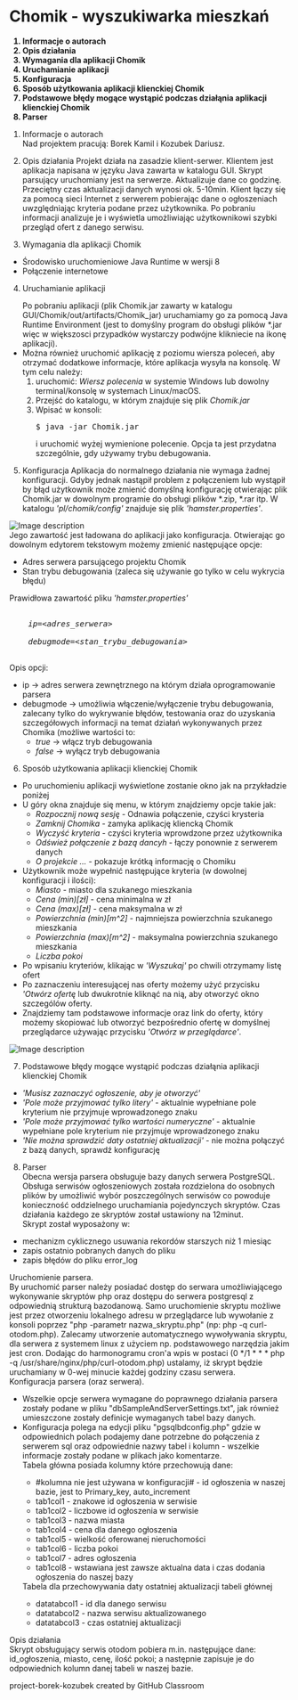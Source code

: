 # Chomik - wyszukiwarka mieszkań

<strong><ol>
  <li>Informacje o autorach</li>
  <li>Opis działania</li>
  <li>Wymagania dla aplikacji Chomik</li>
  <li>Uruchamianie aplikacji</li>
  <li>Konfiguracja</li>
  <li>Sposób użytkowania aplikacji klienckiej Chomik</li>
  <li>Podstawowe błędy mogące wystąpić podczas działąnia aplikacji klienckiej Chomik</li>
  <li>Parser</li>
  </ol></strong>


1. Informacje o autorach<br>
  Nad projektem pracują: Borek Kamil i Kozubek Dariusz.
  
2. Opis działania
  Projekt działa na zasadzie klient-serwer.
  Klientem jest aplikacja napisana w języku Java zawarta w katalogu GUI.
  Skrypt parsujący uruchomiany jest na serwerze. Aktualizuje dane co godzinę.
  Przeciętny czas aktualizacji danych wynosi ok. 5-10min.
  Klient łączy się za pomocą sieci Internet z serwerem pobierając dane o ogłoszeniach
  uwzględniając kryteria podane przez użytkownika. Po pobraniu informacji analizuje je
  i wyświetla umożliwiając użytkownikowi szybki przegląd ofert z danego serwisu.
  
3. Wymagania dla aplikacji Chomik
  <ul>
    <li>Środowisko uruchomieniowe Java Runtime w wersji 8</li>
    <li>Połączenie internetowe</li>
  </ul>
  
4. Uruchamianie aplikacji
  <ul>
    Po pobraniu aplikacji (plik Chomik.jar zawarty w katalogu GUI/Chomik/out/artifacts/Chomik_jar) uruchamiamy
    go za pomocą Java Runtime Environment (jest to domyślny program do obsługi plików *.jar więc w większosci przypadków
    wystarczy podwójne klikniecie na ikonę aplikacji).
    <li>
      Można również uruchomić aplikację z poziomu wiersza poleceń, aby otrzymać dodatkowe informacje, które
      aplikacja wysyła na konsolę. W tym celu należy:
      <ol>
        <li> uruchomić: <i>Wiersz polecenia</i> w systemie Windows lub dowolny terminal/konsolę
        w systemach Linux/macOS.</li>
        <li>Przejść do katalogu, w którym znajduje się plik <i>Chomik.jar</i></li>
        <li>Wpisać w konsoli:
        <pre>$ java -jar Chomik.jar</pre>
        i uruchomić wyżej wymienione polecenie. Opcja ta jest przydatna szczególnie, gdy używamy trybu debugowania.</li>
      </ol>
     </li> 
  </ul>
  
5. Konfiguracja
  Aplikacja do normalnego działania nie wymaga żadnej konfiguracji.
  Gdyby jednak nastąpił problem z połączeniem lub wystąpił by błąd użytkownik może zmienić domyślną konfigurację
  otwierając plik Chomik.jar w dowolnym programie do obsługi plików *.zip, *.rar itp. W katalogu <i>'pl/chomik/config'</i>
  znajduje się plik <i>'hamster.properties'</i>. 
  
  ![Image description](http://i68.tinypic.com/2ius6qd.png)
  <br/>
  Jego zawartość jest ładowana do aplikacji jako konfiguracja.
  Otwierając go dowolnym edytorem tekstowym możemy zmienić następujące opcje:
  <ul>
    <li>Adres serwera parsującego projektu Chomik</li>
    <li>Stan trybu debugowania (zaleca się używanie go tylko w celu wykrycia błędu)</li>
  </ul>
  Prawidłowa zawartość pliku <i>'hamster.properties'</i>
  <pre><i>
    ip=&ltadres_serwera&gt;<br>
    debugmode=&lt;stan_trybu_debugowania&gt;
  </i></pre>
  Opis opcji:
  <ul>
    <li>ip -> adres serwera zewnętrznego na którym działa oprogramowanie parsera</li>
    <li>debugmode -> umożliwia włączenie/wyłączenie trybu debugowania, zalecany tylko do wykrywanie błędów, testowania
    oraz do uzyskania szczegółowych informacji na temat działań wykonywanych przez Chomika (możliwe wartości to:
      <ul>
        <li><i>true</i> -> włącz tryb debugowania</li>
        <li><i>false</i> -> wyłącz tryb debugowania</li>
      </ul>
    </li>
  </ul>
  
  6. Sposób użytkowania aplikacji klienckiej Chomik
  <ul>
    <li>Po uruchomieniu aplikacji wyświetlone zostanie okno jak na przykładzie poniżej</li>
    <li>U góry okna znajduje się menu, w którym znajdziemy opcje takie jak:
      <ul>
        <li><i>Rozpocznij nową sesję</i> - Odnawia połączenie, czyści krysteria</li>
        <li><i>Zamknij Chomika</i> - zamyka aplikację kliencką Chomik</li>
        <li><i>Wyczyść kryteria</i> - czyści kryteria wprowdzone przez użytkownika</li>
        <li><i>Odśwież połączenie z bazą dancyh</i> - łączy ponownie z serwerem danych</li>
        <li><i>O projekcie ...</i> - pokazuje krótką informację o Chomiku</li>
      </ul>
    </li>
    <li>Użytkownik może wypełnić następujące kryteria (w dowolnej konfiguracji i ilości):
      <ul>
        <li><i>Miasto</i> - miasto dla szukanego mieszkania</li>
        <li><i>Cena (min)[zł]</i> - cena minimalna w zł</li>
        <li><i>Cena (max)[zł]</i> - cena maksymalna w zł</li>
        <li><i>Powierzchnia (min)[m^2]</i> - najmniejsza powierzchnia szukanego mieszkania</li>
        <li><i>Powierzchnia (max)[m^2]</i> - maksymalna powierzchnia szukanego mieszkania</li>
        <li><i>Liczba pokoi</i></li>
      </ul>
    </li>
    <li>Po wpisaniu kryteriów, klikając w <i>'Wyszukaj'</i> po chwili otrzymamy listę ofert</li>
    <li>Po zaznaczeniu interesującej nas oferty możemy użyć przycisku <i>'Otwórz ofertę</i> lub dwukrotnie kliknąć
    na nią, aby otworzyć okno szczególów oferty.</li>
    <li>Znajdziemy tam podstawowe informacje oraz link do oferty, który możemy skopiować lub otworzyć bezpośrednio
    ofertę w domyślnej przeglądarce używając przycisku <i>'Otwórz w przeglądarce'</i>.</li>
  </ul>
  
  ![Image description](http://i65.tinypic.com/2rmbhy0.png)
  
  7. Podstawowe błędy mogące wystąpić podczas działąnia aplikacji klienckiej Chomik
  <ul>
    <li><i>'Musisz zaznaczyć ogłoszenie, aby je otworzyć'</i></li>
    <li><i>'Pole może przyjmować tylko litery'</i> - aktualnie wypełniane pole kryterium
    nie przyjmuje wprowadzonego znaku</li>
    <li><i>'Pole może przyjmować tylko wartości numeryczne'</i> - aktualnie wypełniane pole kryterium
    nie przyjmuje wprowadzonego znaku</li>
    <li><i>'Nie można sprawdzić daty ostatniej aktualizacji'</i> - nie można połączyć z bazą danych,
    sprawdź konfigurację</li>
  </ul>
  
  8. Parser<br>
  Obecna wersja parsera obsługuje bazy danych serwera PostgreSQL. Obsługa serwisów ogłoszeniowych została rozdzielona do osobnych plików by umożliwić wybór poszczególnych serwisów co powoduje konieczność oddzielnego uruchamiania pojedynczych skryptów. Czas działania każdego ze skryptów został ustawiony na 12minut.<br>
  Skrypt został wyposażony w:
  <ul>
  <li>mechanizm cyklicznego usuwania rekordów starszych niż 1 miesiąc</li>
  <li>zapis ostatnio pobranych danych do pliku</li>
  <li>zapis błędów do pliku error_log</li>
  </ul>
  Uruchomienie parsera.<br />
  By uruchomić parser należy posiadać dostęp do serwara umożliwiającego wykonywanie skryptów php oraz dostępu do serwera postgresql z odpowiednią strukturą bazodanową. Samo uruchomienie skryptu możliwe jest przez otworzeniu lokalnego adresu w przeglądarce lub wywołanie z konsoli poprzez "php -parametr nazwa_skryptu.php" (np: php -q curl-otodom.php). Zalecamy utworzenie automatycznego wywoływania skryptu, dla serwera z systemem linux z użyciem np. podstawowego narzędzia jakim jest cron. Dodając do harmonogramu cron'a wpis w postaci (0 */1 * * * php -q /usr/share/nginx/php/curl-otodom.php) ustalamy, iż skrypt będzie uruchamiany w 0-wej minucie każdej godziny czasu serwera.<br />
  Konfiguracja parsera (oraz serwera).<br>
  <ul>
  <li>Wszelkie opcje serwera wymagane do poprawnego działania parsera zostały podane w pliku "dbSampleAndServerSettings.txt", jak również umieszczone zostały definicje wymaganych tabel bazy danych.
  <li>Konfiguracja polega na edycji pliku "pgsqlbdconfig.php" gdzie w odpowiednich polach podajemy dane potrzebne do połączenia z serwerem sql oraz odpowiednie nazwy tabel i kolumn - wszelkie informacje zostały podane w plikach jako komentarze.</li>
  Tabela główna posiada kolumny które przechowują dane: 
  <ul>
    <li>#kolumna nie jest używana w konfiguracji# &#09-&#09id ogłoszenia w naszej bazie, jest to Primary_key, auto_increment</li>
    <li>tab1col1&#09-&#09znakowe id ogłoszenia w serwisie</li>
    <li>tab1col2&#09-&#09liczbowe id ogłoszenia w serwisie</li>
    <li>tab1col3&#09-&#09nazwa miasta</li>
    <li>tab1col4&#09-&#09cena dla danego ogłoszenia</li>
    <li>tab1col5&#09-&#09wielkość oferowanej nieruchomości</li>
    <li>tab1col6&#09-&#09liczba pokoi</li>
    <li>tab1col7&#09-&#09adres ogłoszenia</li>
    <li>tab1col8&#09-&#09wstawiana jest zawsze aktualna data i czas dodania ogłoszenia do naszej bazy</li>
  </ul>
  Tabela dla przechowywania daty ostatniej aktualizacji tabeli głównej
  <ul>
    <li>datatabcol1&#09-&#09id dla danego serwisu</li>
    <li>datatabcol2&#09-&#09nazwa serwisu aktualizowanego</li>
    <li>datatabcol3&#09-&#09czas ostatniej aktualizacji</li>
  </ul>
  </ul>
  Opis działania<br>
  Skrypt obsługujący serwis otodom pobiera m.in. następujące dane: id_ogłoszenia, miasto, cenę, ilość pokoi; a następnie zapisuje je do odpowiednich kolumn danej tabeli w naszej bazie.<br>
  
project-borek-kozubek created by GitHub Classroom
